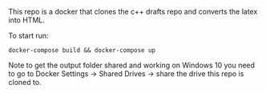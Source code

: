 This repo is a docker that clones the c++ drafts repo and converts the latex into HTML.

To start run:

    docker-compose build && docker-compose up

Note to get the output folder shared and working on Windows 10 you need to go to Docker Settings -> Shared Drives -> share the drive this repo is cloned to.

